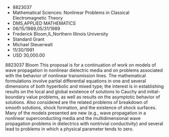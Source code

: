 
* 8823037
* Mathematical Sciences: Nonlinear Problems in Classical Electromagnetic Theory
* DMS,APPLIED MATHEMATICS
* 06/15/1989,05/31/1989
* Frederick Bloom,IL,Northern Illinois University
* Standard Grant
* Michael Steuerwalt
* 11/30/1991
* USD 30,000.00

8823037 Bloom This proposal is for a continuation of work on models of wave
propagation in nonlinear dielectric media and on problems associated with the
behavior of nonlinear transmission lines. The mathematical formulations involve
partial differential equations in one and several dimensions of both hyperbolic
and mixed type; the interest is in establishing results on the local and global
existence of solutions to Cauchy and initial-boundary value problems, as well as
results on the asymptotic behavior of solutions. Also considered are the related
problems of breakdown of smooth solutions, shock formation, and the existence of
shock surfaces. Many of the models presented are new (e.g., wave propagation in
a nonlinear superconducting media and the multidimensional wave propagation
problems in dielectrics with nontrivial conductivity) and several lead to
problems in which a physical parameter tends to zero.
